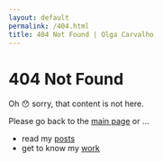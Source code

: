 ```yaml
---
layout: default
permalink: /404.html
title: 404 Not Found | Olga Carvalho
---
```

# 404 Not Found
Oh 😯 sorry, that content is not here.

Please go back to the <a href="/">main page</a> or ...
* read my <a href="/posts">posts</a>
* get to know my <a href="/work">work</a>

